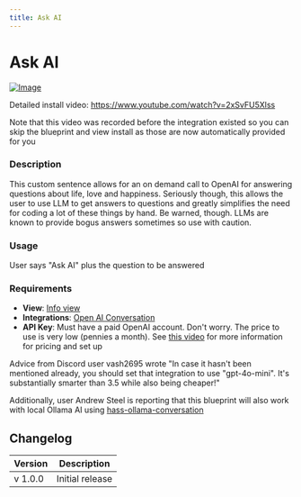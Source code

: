 ```yaml
---
title: Ask AI
---
```


# Ask AI

[![Image](https://img.youtube.com/vi/2xSvFU5Xlss/mqdefault.jpg)](https://www.youtube.com/watch?v=2xSvFU5Xlss)

Detailed install video: https://www.youtube.com/watch?v=2xSvFU5Xlss

Note that this video was recorded before the integration existed so you can skip the blueprint and view install as those are now automatically provided for you

### Description

This custom sentence allows for an on demand call to OpenAI for answering questions about life, love and happiness. Seriously though, this allows the user to use LLM to get answers to questions and greatly simplifies the need for coding a lot of these things by hand. Be warned, though. LLMs are known to provide bogus answers sometimes so use with caution.

### Usage

User says "Ask AI" plus the question to be answered

### Requirements

- **View**: [Info view](../views/info)
- **Integrations**: [Open AI Conversation](https://www.home-assistant.io/integrations/openai_conversation/)
- **API Key**: Must have a paid OpenAI account. Don't worry. The price to use is very low (pennies a month). See [this video](https://www.youtube.com/watch?v=4D6bIDcVOWc) for more information for pricing and set up

Advice from Discord user vash2695 wrote "In case it hasn't been mentioned already, you should set that integration to use "gpt-4o-mini". It's substantially smarter than 3.5 while also being cheaper!"

Additionally, user Andrew Steel is reporting that this blueprint will also work with local Ollama AI using [hass-ollama-conversation](https://github.com/ej52/hass-ollama-conversation#options)

## Changelog

| Version | Description     |
| ------- | --------------- |
| v 1.0.0 | Initial release |
